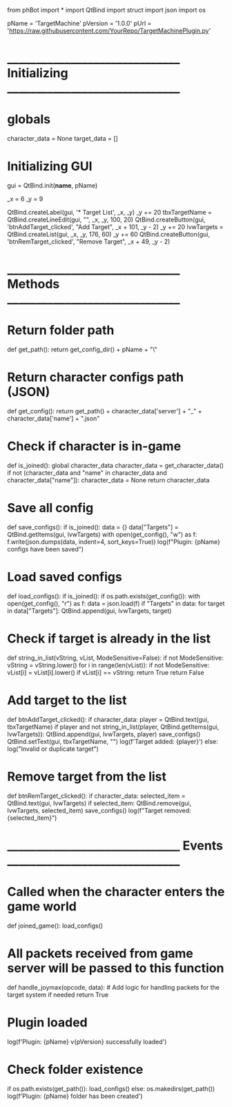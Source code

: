 from phBot import *
import QtBind
import struct
import json
import os

pName = 'TargetMachine'
pVersion = '1.0.0'
pUrl = 'https://raw.githubusercontent.com/YourRepo/TargetMachinePlugin.py'

# ______________________________ Initializing ______________________________ #

# globals
character_data = None
target_data = []

# Initializing GUI
gui = QtBind.init(__name__, pName)

_x = 6
_y = 9

QtBind.createLabel(gui, '*  Target List', _x, _y)
_y += 20
tbxTargetName = QtBind.createLineEdit(gui, "", _x, _y, 100, 20)
QtBind.createButton(gui, 'btnAddTarget_clicked', "Add Target", _x + 101, _y - 2)
_y += 20
lvwTargets = QtBind.createList(gui, _x, _y, 176, 60)
_y += 60
QtBind.createButton(gui, 'btnRemTarget_clicked', "Remove Target", _x + 49, _y - 2)

# ______________________________ Methods ______________________________ #

# Return folder path
def get_path():
    return get_config_dir() + pName + "\\"

# Return character configs path (JSON)
def get_config():
    return get_path() + character_data['server'] + "_" + character_data['name'] + ".json"

# Check if character is in-game
def is_joined():
    global character_data
    character_data = get_character_data()
    if not (character_data and "name" in character_data and character_data["name"]):
        character_data = None
    return character_data

# Save all config
def save_configs():
    if is_joined():
        data = {}
        data["Targets"] = QtBind.getItems(gui, lvwTargets)
        with open(get_config(), "w") as f:
            f.write(json.dumps(data, indent=4, sort_keys=True))
        log(f"Plugin: {pName} configs have been saved")

# Load saved configs
def load_configs():
    if is_joined():
        if os.path.exists(get_config()):
            with open(get_config(), "r") as f:
                data = json.load(f)
            if "Targets" in data:
                for target in data["Targets"]:
                    QtBind.append(gui, lvwTargets, target)

# Check if target is already in the list
def string_in_list(vString, vList, ModeSensitive=False):
    if not ModeSensitive:
        vString = vString.lower()
    for i in range(len(vList)):
        if not ModeSensitive:
            vList[i] = vList[i].lower()
        if vList[i] == vString:
            return True
    return False

# Add target to the list
def btnAddTarget_clicked():
    if character_data:
        player = QtBind.text(gui, tbxTargetName)
        if player and not string_in_list(player, QtBind.getItems(gui, lvwTargets)):
            QtBind.append(gui, lvwTargets, player)
            save_configs()
            QtBind.setText(gui, tbxTargetName, "")
            log(f'Target added: {player}')
        else:
            log("Invalid or duplicate target")

# Remove target from the list
def btnRemTarget_clicked():
    if character_data:
        selected_item = QtBind.text(gui, lvwTargets)
        if selected_item:
            QtBind.remove(gui, lvwTargets, selected_item)
            save_configs()
            log(f"Target removed: {selected_item}")

# ______________________________ Events ______________________________ #

# Called when the character enters the game world
def joined_game():
    load_configs()

# All packets received from game server will be passed to this function
def handle_joymax(opcode, data):
    # Add logic for handling packets for the target system if needed
    return True

# Plugin loaded
log(f'Plugin: {pName} v{pVersion} successfully loaded')

# Check folder existence
if os.path.exists(get_path()):
    load_configs()
else:
    os.makedirs(get_path())
    log(f'Plugin: {pName} folder has been created')
